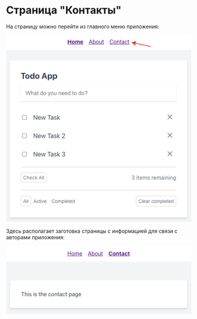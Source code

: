 # Страница "Контакты"

На страницу можно перейти из главного меню приложения:

![](images/001.png)

Здесь располагает заготовка страницы с информацией для связи с авторами приложения:

![](images/002.png)